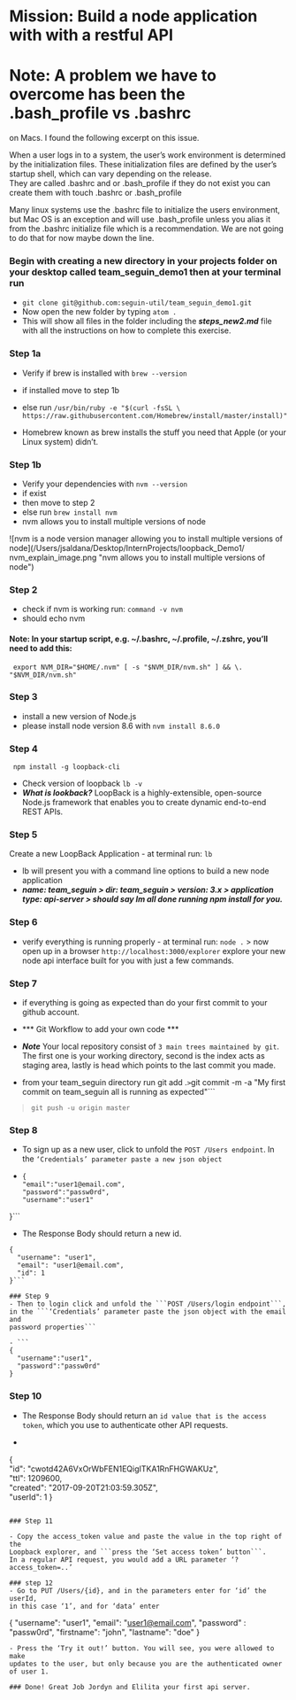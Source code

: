 # Mission:  Build a node application with with a restful API

# Note:  A problem we have to overcome has been the .bash_profile vs .bashrc
on Macs.  I found the following excerpt on this issue.

When a user logs in to a system, the user’s work environment is determined by
the initialization files. These initialization files are defined by the
user’s startup shell, which can vary depending on the release.  
They are called .bashrc and or .bash_profile if they do not exist you can
create them with touch .bashrc or .bash_profile

Many linux systems use the .bashrc file to initialize the users environment,  
but Mac OS is an exception and will use .bash_profile unless you alias it from
the .bashrc initialize file which is a
recommendation.  We are not going to do that for now maybe down the line.

### Begin with creating a new directory in your projects folder on your desktop called team_seguin_demo1 then at your terminal run

- ```git clone git@github.com:seguin-util/team_seguin_demo1.git```
- Now open the new folder by typing ```atom .```
- This will show all files in the folder including the ***steps_new2.md*** file with all the instructions on how to complete this exercise.

### Step 1a
- Verify if brew is installed with ```brew --version```
- if installed move to step 1b
- else run ```/usr/bin/ruby -e "$(curl -fsSL \
  https://raw.githubusercontent.com/Homebrew/install/master/install)"```

- Homebrew known as brew installs the stuff you need that Apple
(or your Linux system) didn’t.

### Step 1b
- Verify your dependencies with ```nvm --version```
- if exist
- then move to step 2
- else run  ```brew install nvm```
- nvm allows you to install multiple versions of node

![nvm is a node version manager allowing you to install multiple versions of
node](/Users/jsaldana/Desktop/InternProjects/loopback_Demo1/
  nvm_explain_image.png "nvm allows you to install multiple versions of node")


### Step 2
- check if nvm is working run:
```command -v nvm```
- should echo nvm

#### Note:  In your startup script, e.g. ~/.bashrc, ~/.profile, ~/.zshrc, you’ll need to add this:

``` export NVM_DIR="$HOME/.nvm" [ -s "$NVM_DIR/nvm.sh" ] && \. "$NVM_DIR/nvm.sh"```

### Step 3
- install a new version of Node.js
- please install node version 8.6 with ```nvm install 8.6.0```

### Step 4
``` npm install -g loopback-cli```
- Check version of loopback
```lb -v```
- ***What is lookback?*** LoopBack is a highly-extensible, open-source Node.js
framework that enables you to create dynamic end-to-end REST APIs.

### Step 5
Create a new LoopBack Application - at terminal run: ```lb```
- lb will present you with a command line options to build a new node
application
- ***name:  team_seguin > dir: team_seguin > version: 3.x > application
type: api-server > should say Im all done running npm install for you.***

### Step 6
- verify everything is running properly - at terminal run:  ```node .``` > now open up in a browser ```http://localhost:3000/explorer``` explore your new node api interface built for you with just a few commands.

### Step 7

- if everything is going as expected than do your first commit to your github account.
- *** Git Workflow to add your own code ***

- ***Note*** Your local repository consist of ```3 main trees maintained by git```.
The first one is your working directory, second is the index acts as staging
area, lastly is head which points to the last commit you made.
- from your team_seguin directory run git add .``` >
```git commit -m -a "My first commit on team_seguin all is running as expected"```
> ```git push -u origin master```

### Step 8
- To sign up as a new user, click to unfold the ```POST /Users endpoint```.
In the ```‘Credentials’ parameter paste a new json object```

- ```
  {
  "email":"user1@email.com",
  "password":"passw0rd",
  "username":"user1"
}```

- The Response Body should return a new id.
```
{     
  "username": "user1",   
  "email": "user1@email.com",   
  "id": 1
}```

### Step 9
- Then to login click and unfold the ```POST /Users/login endpoint```,
in the ```‘Credentials’ parameter paste the json object with the email and
password properties```

- ```
{
  "username":"user1",
  "password":"passw0rd"
}
```

### Step 10

- The Response Body should return an ```id value that is the access token```,
which you use to authenticate other API requests.

- ```
{   
"id": "cwotd42A6VxOrWbFEN1EQigITKA1RnFHGWAKUz",   
"ttl": 1209600,   
"created": "2017-09-20T21:03:59.305Z",   
"userId": 1
}
```

### Step 11

- Copy the access_token value and paste the value in the top right of the
Loopback explorer, and ```press the ‘Set access token’ button```.
In a regular API request, you would add a URL parameter ‘?access_token=..’

### step 12
- Go to PUT /Users/{id}, and in the parameters enter for ‘id’ the userId,
in this case ‘1’, and for ‘data’ enter

```
{
  "username": "user1",
  "email": "user1@email.com",
  "password" : "passw0rd",
  "firstname": "john",
  "lastname": "doe"
}
```
- Press the ‘Try it out!’ button. You will see, you were allowed to make
updates to the user, but only because you are the authenticated owner of user 1.

### Done! Great Job Jordyn and Elilita your first api server.
